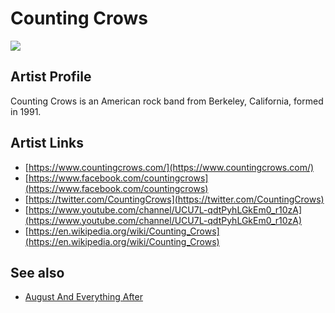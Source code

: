 # Counting Crows

![](../../asssets/artists/Counting_Crows.png)

## Artist Profile

Counting Crows is an American rock band from Berkeley, California, formed in 1991.

## Artist Links

- [https://www.countingcrows.com/](https://www.countingcrows.com/)
- [https://www.facebook.com/countingcrows](https://www.facebook.com/countingcrows)
- [https://twitter.com/CountingCrows](https://twitter.com/CountingCrows)
- [https://www.youtube.com/channel/UCU7L-qdtPyhLGkEm0_r10zA](https://www.youtube.com/channel/UCU7L-qdtPyhLGkEm0_r10zA)
- [https://en.wikipedia.org/wiki/Counting_Crows](https://en.wikipedia.org/wiki/Counting_Crows)


## See also

- [August And Everything After](Counting_Crows-August_And_Everything_After.md)
